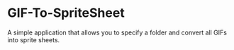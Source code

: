 # GIF-To-SpriteSheet
A simple application that allows you to specify a folder and convert all GIFs into sprite sheets.
